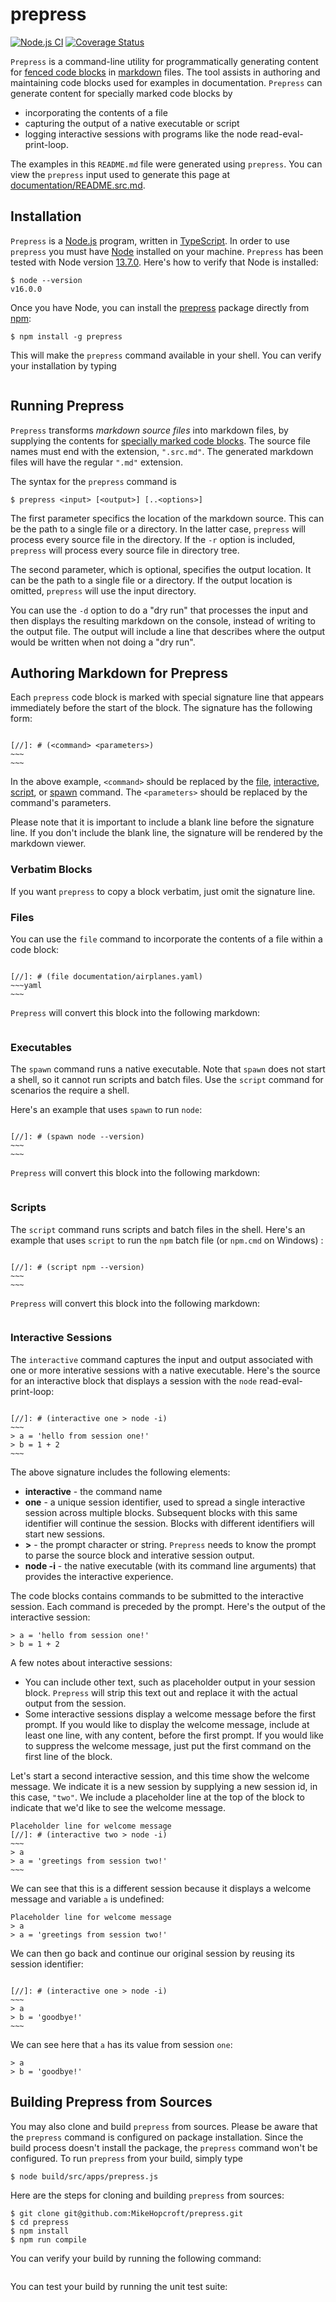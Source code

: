 # prepress

[![Node.js CI](https://github.com/MikeHopcroft/prepress/actions/workflows/ci.yaml/badge.svg)](https://github.com/MikeHopcroft/prepress/actions/workflows/ci.yaml)
[![Coverage Status](https://coveralls.io/repos/github/MikeHopcroft/prepress/badge.svg?branch=main)](https://coveralls.io/github/MikeHopcroft/prepress?branch=main)


`Prepress` is a command-line utility for programmatically generating content for
[fenced code blocks](https://www.markdownguide.org/extended-syntax/#fenced-code-blocks) in [markdown](https://www.markdownguide.org/) files.
The tool assists in authoring and maintaining code blocks used for examples in documentation.
`Prepress` can generate content for specially marked code blocks by

* incorporating the contents of a file
* capturing the output of a native executable or script
* logging interactive sessions with programs like the node read-eval-print-loop.

The examples in this `README.md` file were generated using `prepress`.
You can view the `prepress` input used to generate this page at [documentation/README.src.md](https://raw.githubusercontent.com/MikeHopcroft/prepress/main/documentation/README.src.md).

## Installation
`Prepress` is a [Node.js](https://nodejs.org/en/) program,
written in [TypeScript](https://www.typescriptlang.org/).
In order to use `prepress` you must have
[Node](https://nodejs.org/en/download/) installed on your machine.
`Prepress` has been tested with Node version [13.7.0](https://nodejs.org/download/release/v16.0.0/). Here's how to verify that Node is installed:

[//]: # (spawn node --version)
~~~
$ node --version
v16.0.0
~~~

Once you have Node, you can install the [prepress](https://www.npmjs.com/package/prepress) package directly from [npm](https://www.npmjs.com):

~~~
$ npm install -g prepress
~~~

This will make the `prepress` command available in your shell. You can verify your installation by typing

[//]: # (script prepress --help)
~~~
~~~

## Running Prepress

`Prepress` transforms _markdown source files_ into markdown files, by supplying the contents for [specially marked code blocks](#authoring-markdown-for-prepress). The source file names must end with the extension, `".src.md"`. The generated markdown files will have the regular `".md"` extension.

The syntax for the `prepress` command is
~~~
$ prepress <input> [<output>] [..<options>]
~~~

The first parameter specifics the location of the markdown source. This can be the path to a single file or a directory. In the latter case, `prepress` will process every source file in the directory. If the `-r` option is included, `prepress` will process every source file in directory tree.

The second parameter, which is optional, specifies the output location. It can be the path to a single file or a directory. If the output location is omitted, `prepress` will use the input directory.

You can use the `-d` option to do a "dry run" that processes the input and then displays the resulting markdown on the console, instead of writing to the output file. The output will include a line that describes where the output would be written when not doing a "dry run".

## Authoring Markdown for Prepress

Each `prepress` code block is marked with special signature line that appears immediately before the start of the block. The signature has the following form:

~~~~

[//]: # (<command> <parameters>)
~~~
~~~
~~~~

In the above example, `<command>` should be replaced by the [file](#files), [interactive](#interactive-sessions), [script](#scripts), or [spawn](#executables) command. The `<parameters>` should be replaced by the command's parameters.

Please note that it is important to include a blank line before the signature line. If you don't include the blank line, the signature will be rendered by the markdown viewer.

### Verbatim Blocks
If you want `prepress` to copy a block verbatim, just omit the signature line.

### Files
You can use the `file` command to incorporate the contents of a file within a code block:

~~~~

[//]: # (file documentation/airplanes.yaml)
~~~yaml
~~~
~~~~

`Prepress` will convert this block into the following markdown:

[//]: # (file documentation/airplanes.yaml)
~~~yaml
~~~

### Executables
The `spawn` command runs a native executable. Note that `spawn` does not start a shell, so it cannot run scripts and batch files. Use the `script` command for scenarios the require a shell.

Here's an example that uses `spawn` to run `node`:

~~~~

[//]: # (spawn node --version)
~~~
~~~
~~~~

`Prepress` will convert this block into the following markdown:

[//]: # (spawn node --version)
~~~
~~~

### Scripts
The `script` command runs scripts and batch files in the shell. Here's an example that uses `script` to run the `npm` batch file (or `npm.cmd` on Windows) :

~~~~

[//]: # (script npm --version)
~~~
~~~
~~~~

`Prepress` will convert this block into the following markdown:

[//]: # (script npm --version)
~~~
~~~

### Interactive Sessions
The `interactive` command captures the input and output associated with one or more interative sessions with a native executable.
Here's the source for an interactive block that displays a session with the `node` read-eval-print-loop:
~~~~

[//]: # (interactive one > node -i)
~~~
> a = 'hello from session one!'
> b = 1 + 2
~~~
~~~~

The above signature includes the following elements:
* **interactive** - the command name
* **one** - a unique session identifier, used to spread a single interactive session across multiple blocks. Subsequent blocks with this same identifier will continue the session. Blocks with different identifiers will start new sessions.
* **>** - the prompt character or string. `Prepress` needs to know the prompt to parse the source block and interative session output.
* **node -i** - the native executable (with its command line arguments) that provides the interactive experience.

The code blocks contains commands to be submitted to the interactive session.
Each command is preceded by the prompt.
Here's the output of the interactive session:

[//]: # (interactive one > node -i)
~~~
> a = 'hello from session one!'
> b = 1 + 2
~~~

A few notes about interactive sessions:
* You can include other text, such as placeholder output in your session block. `Prepress` will strip this text out and replace it with the actual output from the session.
* Some interactive sessions display a welcome message before the first prompt. If you would like to display the welcome message, include at least one line, with any content, before the first prompt. If you would like to suppress the welcome message, just put the first command on the first line of the block.

Let's start a second interactive session, and this time show the welcome message. We indicate it is a new session by supplying a new session id, in this case, `"two"`. We include a placeholder line at the top of the block to indicate that we'd like to see the welcome message.

~~~~
Placeholder line for welcome message
[//]: # (interactive two > node -i)
~~~
> a
> a = 'greetings from session two!'
~~~
~~~~

We can see that this is a different session because it displays a welcome message and variable `a` is undefined:

[//]: # (interactive two > node -i)
~~~
Placeholder line for welcome message
> a
> a = 'greetings from session two!'
~~~

We can then go back and continue our original session by reusing its session identifier:

~~~~

[//]: # (interactive one > node -i)
~~~
> a
> b = 'goodbye!'
~~~
~~~~

We can see here that `a` has its value from session `one`:

[//]: # (interactive one > node -i)
~~~
> a
> b = 'goodbye!'
~~~

## Building Prepress from Sources

You may also clone and build `prepress` from sources. Please be aware that the `prepress` command is configured on package installation. Since the build process doesn't install the package, the `prepress` command won't be configured. To run `prepress` from your build, simply type

~~~
$ node build/src/apps/prepress.js
~~~

Here are the steps for cloning and building `prepress` from sources:
~~~
$ git clone git@github.com:MikeHopcroft/prepress.git
$ cd prepress
$ npm install
$ npm run compile
~~~

You can verify your build by running the following command:

[//]: # (spawn node build/src/apps/prepress.js --help)
~~~
~~~

You can test your build by running the unit test suite:

[//]: # (script npm run test)
~~~
~~~

